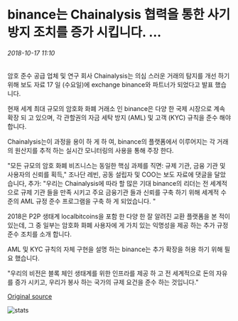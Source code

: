 # binance는 Chainalysis 협력을 통한 사기 방지 조치를 증가 시킵니다. ...

###### 2018-10-17 11:10

암호 준수 공급 업체 및 연구 회사 Chainalysis는 의심 스러운 거래의 탐지를 개선 하기 위해 보도 자료 17 일 (수요일)에 exchange binance와 파트너가 되었다고 발표 했습니다.

현재 세계 최대 규모의 암호화 화폐 거래소 인 binance은 다양 한 국제 시장으로 계속 확장 되 고 있으며, 각 관할권의 자금 세탁 방지 (AML) 및 고객 (KYC) 규칙을 준수 해야 합니다.

Chainalysis는이 과정을 용이 하 게 하 여, binance의 플랫폼에서 이루어지는 각 거래의 원산지를 추적 하는 실시간 모니터링의 사용을 통해 주장 한다.

"모든 규모의 암호 화폐 비즈니스는 동일한 핵심 과제를 직면: 규제 기관, 금융 기관 및 사용자의 신뢰를 획득," 조나단 레빈, 공동 설립자 및 COO는 보도 자료에 댓글을 달았습니다, 추가: "우리는 Chainalysis에 따라 할 많은 기대 binance의 리더는 전 세계적으로 규제 기관 들을 만족 시키고 주요 금융기관 들과 신뢰를 구축 하기 위해 세계적 수준의 AML 규정 준수 프로그램을 구축 하 게 되었습니다. "

2018은 P2P 생태계 localbitcoins을 포함 한 다양 한 잘 알려진 교환 플랫폼을 본 적이 있는데, 그 중 일부는 암호화 화폐 사용자에 게 가치 있는 익명성을 제공 하는 추가 규정 준수 조치를 소개 합니다.

AML 및 KYC 규칙의 자체 구현을 설명 하는 binance는 추가 확장을 허용 하기 위해 필요 했습니다.

"우리의 비전은 블록 체인 생태계를 위한 인프라를 제공 하 고 전 세계적으로 돈의 자유를 증가 시키고, 우리가 봉사 하는 국가의 규제 요건을 준수 하는 것입니다."

[Original source](https://cointelegraph.com/news/binance-increases-anti-fraud-measures-with-chainalysis-partnership)

![stats](https://c.statcounter.com/11760860/0/a89fa40b/1/ "stats")